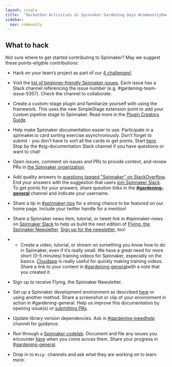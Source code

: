 ```yaml
---
layout: single
title:  "Hackathon Activities at Spinnaker Gardening Days #communityHack"
sidebar:
  nav: community
---
```


## What to hack

Not sure where to get started contributing to Spinnaker? May we suggest these points-eligible contributions:

- Hack on your team’s project as part of our [4 challenges!](hack-logistics.md/#hackathon-challenges)

- Visit the [list of beginner-friendly Spinnaker issues](https://github.com/spinnaker/spinnaker/issues?q=is%3Aopen+is%3Aissue+label%3A%22beginner+friendly%22+). Each issue has a Slack channel referencing the issue number (e.g. #gardening-team-issue-5357). Check the channel to collaborate.

- Create a custom-stage plugin and familiarize yourself with using the framework. This uses the new SimpleStage extension point to add your custom pipeline stage to Spinnaker. Read more in the [Plugin Creators Guide](https://www.spinnaker.io/guides/developer/plugin-creators/).

- Help make Spinnaker documentation easier to use. Participate in a spinnaker.io card sorting exercise asynchronously. Don’t forget to submit - you don’t have to sort all the cards to get points.  Start [here](https://www.provenbyusers.com/cs.php?c=26cc8242). Stop by the #sig-documentation Slack channel if you have questions or want to chat!

- Open issues, comment on issues and PRs to provide context, and review PRs in [the Spinnaker organization](https://github.com/spinnaker).

- Add quality answers to [questions tagged "Spinnaker" on StackOverflow](https://stackoverflow.com/questions/tagged/spinnaker). End your answers with the suggestion that users [join Spinnaker Slack](https://join.spinnaker.io). To get points for your answers, share question links in the __[#gardening-general](https://spinnakerteam.slack.com/archives/CV4A90DPF)__ channel and indicate your username.

- Share a tip in [#spinnaker-tips](https://spinnakerteam.slack.com/archives/C011W1CNW8Y) for a strong chance to be featured on our home page. Include your twitter handle for a mention!

- Share a Spinnaker news item, tutorial, or tweet link in #spinnaker-news on [Spinnaker Slack](https://join.spinnaker.io) to help us build the next edition of [Flying, the Spinnaker Newsletter](/news/latest/). [Sign up for the newsletter](/news/), too!

- - Create a video, tutorial, or stream on something you know how to do in Spinnaker, even if it’s really small. We have a great need for more short (0-5 minutes) training videos for Spinnaker, especially on the basics. [Cloudapp](https://www.getcloudapp.com/) is really useful for quickly making training videos. Share a link to your content in [#gardening-general](https://spinnakerteam.slack.com/archives/CV4A90DPF)with a note that you created it.

- Sign up to receive Flying, the Spinnaker Newsletter.

- Set up a Spinnaker development environment as described [here](/community/gardening/dev-environment/) or using another method. Share a screenshot or clip of your environment in action in #gardening-general. Help us improve this documentation by opening issue(s) or [submitting PRs](https://github.com/spinnaker/spinnaker.github.io/blob/master/community/gardening/dev-environment.md).

- Update library version dependencies. Ask in [#gardening-ineedhelp](https://spinnakerteam.slack.com/archives/CURFZGL2E) channel for guidance.

- Run through a [Spinnaker codelab](/guides/tutorials/codelabs/). Document and file any issues you encounter [here](https://github.com/spinnaker/spinnaker.github.io/issues/) when you come across them. Share your progress in [#gardening-general](https://spinnakerteam.slack.com/archives/CV4A90DPF).

- Drop in to `#sig-` channels and ask what they are working on to learn more.
